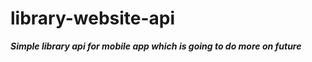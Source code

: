 # library-website-api

***Simple library api for mobile app which is going to do more on future***


